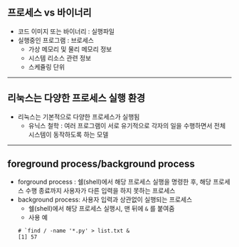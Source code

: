 ## 프로세스 vs 바이너리
* 코드 이미지 또는 바이너리 : 실행파일
* 실행중인 프로그램 : 브로세스
    + 가상 메모리 및 물리 메모리 정보
    + 시스템 리소스 관련 정보
    + 스케쥴링 단위
---
## 리눅스는 다양한 프로세스 실행 환경
* 리눅스는 기본적으로 다양한 프로세스가 실행됨
    + 유닉스 철학 : 여러 프로그램이 서로 유기적으로 각자의 일을 수행하면서 전체 시스템이 동작하도록 하는 모델 
---
## foreground process/background process
* forground process : 쉘(shell)에서 해당 프로세스 실행을 명령한 후, 해당 프로세스 수행 종료까지 사용자가 다른 입력을 하지 못하는 프로세스
* background process: 사용자 입력과 상관없이 실행되는 프로세스
    + 쉘(shell)에서 해당 프로세스 실행시, 맨 뒤에 `&` 를 붙여줌
    + 사용 예
    ```
    # `find / -name '*.py' > list.txt &
    [1] 57
    ```
    